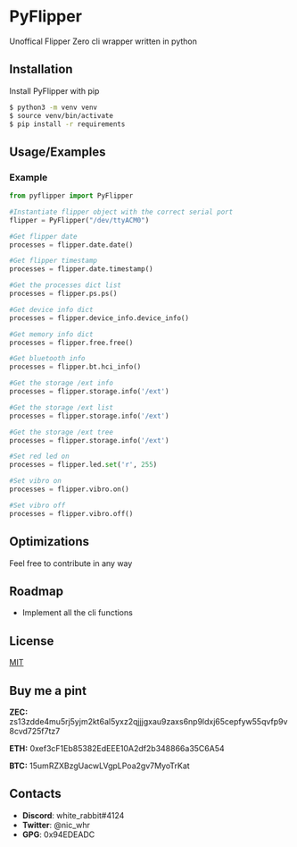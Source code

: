 
# PyFlipper

Unoffical Flipper Zero cli wrapper written in python

## Installation

Install PyFlipper with pip

```bash
$ python3 -m venv venv
$ source venv/bin/activate
$ pip install -r requirements
```
## Usage/Examples

### Example

```python
from pyflipper import PyFlipper

#Instantiate flipper object with the correct serial port
flipper = PyFlipper("/dev/ttyACM0")

#Get flipper date
processes = flipper.date.date()

#Get flipper timestamp
processes = flipper.date.timestamp()

#Get the processes dict list
processes = flipper.ps.ps()

#Get device info dict
processes = flipper.device_info.device_info()

#Get memory info dict
processes = flipper.free.free()

#Get bluetooth info
processes = flipper.bt.hci_info()

#Get the storage /ext info
processes = flipper.storage.info('/ext')

#Get the storage /ext list
processes = flipper.storage.info('/ext')

#Get the storage /ext tree
processes = flipper.storage.info('/ext')

#Set red led on
processes = flipper.led.set('r', 255)

#Set vibro on
processes = flipper.vibro.on()

#Set vibro off
processes = flipper.vibro.off()
```

## Optimizations

Feel free to contribute in any way

## Roadmap

- Implement all the cli functions


## License

[MIT](https://choosealicense.com/licenses/mit/)


## Buy me a pint
**ZEC:** zs13zdde4mu5rj5yjm2kt6al5yxz2qjjjgxau9zaxs6np9ldxj65cepfyw55qvfp9v8cvd725f7tz7

**ETH:** 0xef3cF1Eb85382EdEEE10A2df2b348866a35C6A54

**BTC:** 15umRZXBzgUacwLVgpLPoa2gv7MyoTrKat

## Contacts

 - **Discord**: white_rabbit#4124
 - **Twitter**: @nic_whr
 - **GPG**: 0x94EDEADC